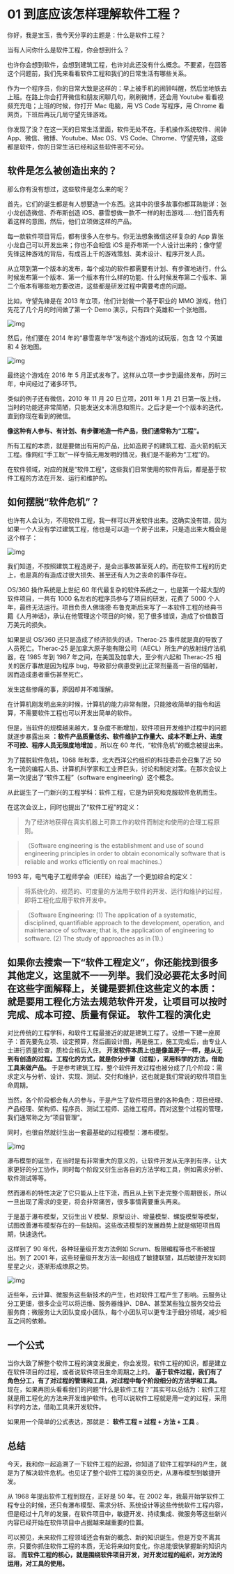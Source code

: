 # 01 到底应该怎样理解软件工程？

你好，我是宝玉，我今天分享的主题是：什么是软件工程？

当有人问你什么是软件工程，你会想到什么？

也许你会想到软件，会想到建筑工程，也许对此还没有什么概念。不要紧，在回答这个问题前，我们先来看看软件工程和我们的日常生活有哪些关系。

作为一个程序员，你的日常大致是这样的：早上被手机的闹钟叫醒，然后坐地铁去上班。在路上你会打开微信和朋友闲聊几句，刷刷微博，还会用 Youtube 看看视频充充电；上班的时候，你打开 Mac 电脑，用 VS Code 写程序，用 Chrome 看网页，下班后再玩几局守望先锋游戏。

你发现了没？在这一天的日常生活里面，软件无处不在。手机操作系统软件、闹钟 App、微信、微博、Youtube、Mac OS、VS Code、Chrome、守望先锋，这些都是软件，你的日常生活已经和这些软件密不可分。

## 软件是怎么被创造出来的？

那么你有没有想过，这些软件是怎么来的呢？

首先，它们的诞生都是有人想要造一个东西。这其中的很多故事你都耳熟能详：张小龙创造微信、乔布斯创造 iOS、暴雪想做一款不一样的射击游戏……他们首先有着这样的意图，然后，他们立项做这样的产品。

每一款软件项目背后，都有很多人在参与。你无法想象微信这样复杂的 App 靠张小龙自己可以开发出来；你也不会相信 iOS 是乔布斯一个人设计出来的；像守望先锋这种游戏的背后，有成百上千的游戏策划、美术设计、程序开发人员。

从立项到第一个版本的发布，每个成功的软件都需要有计划、有步骤地进行，什么时候发布第一个版本、第一个版本有什么样的功能、什么时候发布第二个版本、第二个版本有哪些地方要改进，这些都是研发过程中需要考虑的问题。

比如，守望先锋是在 2013 年立项，他们计划做一个基于职业的 MMO 游戏，他们先花了几个月的时间做了第一个 Demo 演示，只有四个英雄和一个张地图。

![img](assets/a04f39349e6f3de9c10781f8da8f779e.jpeg)

然后，他们要在 2014 年的“暴雪嘉年华”发布这个游戏的试玩版，包含 12 个英雄和 4 张地图。

![img](assets/ae4a7ceadb1163240508a5d125a092e1.jpeg)

最终这个游戏在 2016 年 5 月正式发布了。这样从立项一步步到最终发布，历时三年，中间经过了诸多环节。

类似的例子还有微信，2010 年 11 月 20 日立项，2011 年 1 月 21 日第一版上线，当时的功能还非常简陋，只能发送文本消息和照片。之后才是一个个版本的迭代，直到你现在看到的微信。

**像这种有人参与、有计划、有步骤地造一件产品，我们通常称为“工程”。**

所有工程的本质，就是要做出有用的产品，比如造房子的建筑工程、造火箭的航天工程。像网红“手工耿”一样专搞无用发明的情况，我们是不能称为“工程”的。

在软件领域，对应的就是“软件工程”，这些我们日常使用的软件背后，都是基于软件工程的方法在开发、运行和维护的。

## 如何摆脱“软件危机”？

也许有人会认为，不用软件工程，我一样可以开发软件出来。这确实没有错，因为如果一个人没有学过建筑工程，他也是可以造一个房子出来，只是造出来大概会是这个样子：

![img](assets/57222a73010237e5ab069351b535df52.jpg)

我们知道，不按照建筑工程造房子，是会出事故甚至死人的。而在软件工程的历史上，也是真的有造成过很大损失、甚至还有人为之丧命的事件存在。

OS/360 操作系统是上世纪 60 年代最复杂的软件系统之一，也是第一个超大型的软件项目，一共有 1000 名左右的程序员参与了项目的研发，花费了 5000 个人年，最终无法运行。项目负责人佛瑞德·布鲁克斯后来写了一本软件工程的经典书籍《人月神话》，承认在他管理这个项目的时候，犯了很多错误，造成了价值数百万美元的损失。

如果是说 OS/360 还只是造成了经济损失的话，Therac-25 事件就是真的导致了人员死亡。Therac-25 是加拿大原子能有限公司（AECL）所生产的放射线疗法机器，在 1985 年到 1987 年之间，在美国及加拿大，至少有六起和 Therac-25 相关的医疗事故是因为程序 bug，导致部分病患受到比正常剂量高一百倍的辐射，因而造成患者重伤甚至死亡。

发生这些惨痛的事，原因却并不难理解。

在计算机刚发明出来的时候，计算机的能力非常有限，只能接收简单的指令和运算，不需要软件工程也可以开发出简单的软件。

但是，当软件的规模越来越大，复杂度不断增加，软件项目开发维护过程中的问题就逐步暴露出来 **：软件产品质量低劣、软件维护工作量大、成本不断上升、进度不可控、程序人员无限度地增加** 。所以在 60 年代，“软件危机”的概念被提出来。

为了摆脱软件危机，1968 年秋季，北大西洋公约组织的科技委员会召集了近 50 名一流的编程人员、计算机科学家和工业界巨头，讨论和制定对策。在那次会议上第一次提出了“软件工程”（software engineering）这个概念。

从此诞生了一门新兴的工程学科：软件工程，它是为研究和克服软件危机而生。

在这次会议上，同时也提出了“软件工程”的定义：

> 为了经济地获得在真实机器上可靠工作的软件而制定和使用的合理工程原则。

> （Software engineering is the establishment and use of sound engineering principles in order to obtain economically software that is reliable and works efficiently on real machines.）

1993 年，电气电子工程师学会（IEEE）给出了一个更加综合的定义：

> 将系统化的、规范的、可度量的方法用于软件的开发、运行和维护的过程，即将工程化应用于软件开发中。

> （Software Engineering: (1) The application of a systematic, disciplined, quantifiable approach to the development, operation, and maintenance of software; that is, the application of engineering to software. (2) The study of approaches as in (1).）

## 如果你去搜索一下“软件工程定义”，你还能找到很多其他定义，这里就不一一列举。我们没必要花太多时间在这些字面解释上，关键是要抓住这些定义的本质： **就是要用工程化方法去规范软件开发，让项目可以按时完成、成本可控、质量有保证。** 软件工程的演化史

对比传统的工程学科，和软件工程最接近的就是建筑工程了。设想一下建一座房子：首先要先立项、设定预算，然后画设计图，再是施工，施工完成后，由专业人士进行质量检查，质检合格后入住。 **开发软件本质上也是像盖房子一样，是从无到有创造的过程。工程化的方式，就是你分步骤（过程），采用科学的方法，借助工具来做产品。** 于是参考建筑工程，整个软件开发过程也被分成了几个阶段：需求定义与分析、设计、实现、测试、交付和维护，这也就是我们常说的软件项目生命周期。

当然，各个阶段都会有人的参与，于是产生了软件项目里的各种角色：项目经理、产品经理、架构师、程序员、测试工程师、运维工程师。而对这整个过程的管理，我们通常称之为“项目管理”。

同时，也很自然就衍生出一套最基础的过程模型：瀑布模型。

![img](assets/88e84f12bc09d3d2a0f5c25e22c50ed4.jpg)

瀑布模型的诞生，在当时是有非常重大的意义的，让软件开发从无序到有序，让大家更好的分工协作，同时每个阶段又衍生出各自的方法学和工具，例如需求分析、软件测试等等。

然而瀑布的特性决定了它只能从上往下流，而且从上到下走完整个周期很长，所以一旦出现了需求的变更，将会非常痛苦，很多事情需要重头再来。

于是基于瀑布模型，又衍生出 V 模型、原型设计、增量模型、螺旋模型等模型，试图改善瀑布模型存在的一些缺陷。这些改进模型的发展趋势上就是缩短项目周期，快速迭代。

这样到了 90 年代，各种轻量级开发方法例如 Scrum、极限编程等也不断被提出。到了 2001 年，这些轻量级开发方法一起组成了敏捷联盟，其后敏捷开发如同星星之火，逐渐形成燎原之势。

![img](assets/3b66yy913ee9d30676f9b81145b65a3f.jpg)

近些年，云计算、微服务这些新技术的产生，也对软件工程产生了影响。云服务让分工更细，很多企业可以将运维、服务器维护、DBA、甚至某些独立服务交给云服务商；微服务让大团队变成小团队，每个小团队可以更专注于细分领域，减少相互之间的依赖。

## 一个公式

当你大致了解整个软件工程的演变发展史，你会发现，软件工程的知识，都是建立在软件项目的过程，或者说软件项目生命周期之上的。 **基于软件过程，我们有了角色分工，有了对过程的管理和工具，对过程中每个阶段细分的方法学和工具。** 现在，如果再回头看看我们的问题“什么是软件工程？”其实可以总结为：软件工程就是用工程化的方法来开发维护软件。也可以说软件工程就是用一定的过程，采用科学的方法，借助工具来开发软件。

如果用一个简单的公式表达，那就是： **软件工程 = 过程 + 方法 + 工具** 。

## 总结

今天，我和你一起追溯了一下软件工程的起源，你知道了软件工程学科的产生，就是为了解决软件危机。也见证了整个软件工程的演变历史，从瀑布模型到敏捷开发。

从 1968 年提出软件工程到现在，正好是 50 年。在 2002 年，我最开始学软件工程专业的时候，还只有瀑布模型、需求分析、系统设计等这些传统软件工程内容，但是经过十几年的发展，在软件项目中，敏捷开发、持续集成、微服务等这些新兴内容已经开始在软件项目中占据越来越重要的位置。

可以预见，未来软件工程领域还会有新的概念、新的知识诞生。但是万变不离其宗，只要你抓住软件工程的本质，无论将来如何变化，你总能很快掌握新的知识内容。 **而软件工程的核心，就是围绕软件项目开发，对开发过程的组织，对方法的运用，对工具的使用。** 
